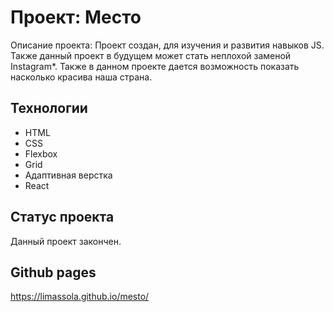 # Проект: Место

Описание проекта: Проект создан, для изучения и развития навыков JS. Также данный проект в будущем может стать неплохой заменой Instagram*. Также в данном проекте дается возможность показать насколько красива наша страна.

## Технологии 
* HTML
* CSS
* Flexbox
* Grid
* Адаптивная верстка
* React

## Статус проекта
Данный проект закончен.

## Github pages 
https://limassola.github.io/mesto/
